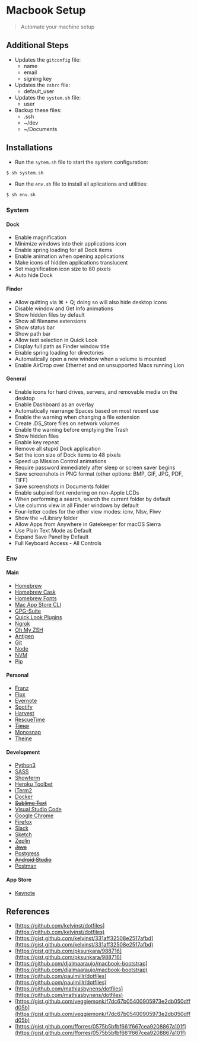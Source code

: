 # Macbook Setup

> Automate your machine setup

## Additional Steps
- Updates the `gitconfig` file:
    - name
    - email
    - signing key
- Updates the `zshrc` file:
    - default_user
- Updates the `system.sh` file:
    - user
- Backup these files:
    - .ssh
    - ~/dev
    - ~/Documents

## Installations

- Run the `sytem.sh` file to start the system configuration:

```bash
$ sh system.sh
```

- Run the `env.sh` file to install all aplications and utilities:

```bash
$ sh env.sh
```

### System

#### Dock

- Enable magnification
- Minimize windows into their applications icon
- Enable spring loading for all Dock items
- Enable animation when opening applications
- Make icons of hidden applications translucent
- Set magnification icon size to 80 pixels
- Auto hide Dock

#### Finder

- Allow quitting via ⌘ + Q; doing so will also hide desktop icons
- Disable window and Get Info animations
- Show hidden files by default
- Show all filename extensions
- Show status bar
- Show path bar
- Allow text selection in Quick Look
- Display full path as Finder window title
- Enable spring loading for directories
- Automatically open a new window when a volume is mounted
- Enable AirDrop over Ethernet and on unsupported Macs running Lion

#### General

- Enable icons for hard drives, servers, and removable media on the desktop
- Enable Dashboard as an overlay
- Automatically rearrange Spaces based on most recent use
- Enable the warning when changing a file extension
- Create .DS_Store files on network volumes
- Enable the warning before emptying the Trash
- Show hidden files
- Enable key repeat
- Remove all stupid Dock application
- Set the icon size of Dock items to 48 pixels
- Speed up Mission Control animations
- Require password immediately after sleep or screen saver begins
- Save screenshots in PNG format (other options: BMP, GIF, JPG, PDF, TIFF)
- Save screenshots in Documents folder
- Enable subpixel font rendering on non-Apple LCDs
- When performing a search, search the current folder by default
- Use columns view in all Finder windows by default
- Four-letter codes for the other view modes: icnv, Nlsv, Flwv
- Show the ~/Library folder
- Allow Apps from Anywhere in Gatekeeper for macOS Sierra
- Use Plain Text Mode as Default
- Expand Save Panel by Default
- Full Keyboard Access - All Controls

### Env

#### Main

- [Homebrew](https://brew.sh/index_pt-br.html)
- [Homebrew Cask](https://caskroom.github.io/)
- [Homebrew Fonts](https://github.com/caskroom/homebrew-fonts)
- [Mac App Store CLI](https://github.com/mas-cli/mas)
- [GPG-Suite](https://gpgtools.org/)
- [Quick Look Plugins](https://github.com/sindresorhus/quick-look-plugins)
- [Ngrok](https://ngrok.com/)
- [Oh My ZSH](https://github.com/robbyrussell/oh-my-zsh)
- [Antigen](https://github.com/zsh-users/antigen)
- [Git](https://git-scm.com/downloads)
- [Node](https://nodejs.org/en/download/)
- [NVM](https://github.com/creationix/nvm)
- [Pip](http://python.org.br/instalacao-mac)

#### Personal

- [Franz](https://meetfranz.com/)
- [Flux](https://justgetflux.com/)
- [Evernote](https://evernote.com/intl/pt-br/download)
- [Spotify](https://www.spotify.com/br/download/mac/)
- [Harvest](https://www.getharvest.com/mac-time-tracking)
- [RescueTime](https://www.rescuetime.com/download)
- ~~[Timer](https://github.com/michaelvillar/timer-app)~~
- [Monosnap](https://monosnap.com/welcome)
- [Theine](http://www.ixeau.com/en/apps/theine/)

#### Development

- [Python3](http://python.org.br/instalacao-mac)
- [SASS](https://sass-lang.com/install)
- [Showterm](https://showterm.io/)
- [Heroku Toolbet](https://devcenter.heroku.com/articles/heroku-cli#macos)
- [iTerm2](https://www.iterm2.com/downloads.html)
- [Docker](https://docs.docker.com/docker-for-mac/install/)
- ~~[Sublime Text](https://www.sublimetext.com/3)~~
- [Visual Studio Code](https://www.smashingmagazine.com/2018/01/visual-studio-code/)
- [Google Chrome](https://www.google.com.br/chrome/)
- [Firefox](https://www.mozilla.org/en-US/firefox/new/)
- [Slack](https://slack.com/downloads/osx)
- [Sketch](https://www.sketchapp.com/)
- [Zeplin](https://zeplin.io/)
- ~~[Java](https://www.java.com/pt_BR/download/faq/java_mac.xml)~~
- [Postgress](https://www.postgresql.org/download/macosx/)
- ~~[Android Studio](https://developer.android.com/studio/index.html?hl=pt-br)~~
- [Postman](https://www.getpostman.com/)

#### App Store

- [Keynote](https://itunes.apple.com/br/app/keynote/id409183694?l=en&mt=12)


## References

- [https://github.com/kelvinst/dotfiles](https://github.com/kelvinst/dotfiles)
- [https://gist.github.com/kelvinst/331aff32508e2517afbd](https://gist.github.com/kelvinst/331aff32508e2517afbd)
- [https://gist.github.com/pksunkara/988716](https://gist.github.com/pksunkara/988716)
- [https://github.com/djalmaaraujo/macbook-bootstrap](https://github.com/djalmaaraujo/macbook-bootstrap)
- [https://github.com/paulmillr/dotfiles](https://github.com/paulmillr/dotfiles)
- [https://github.com/mathiasbynens/dotfiles](https://github.com/mathiasbynens/dotfiles)
- [https://gist.github.com/veggiemonk/f7dc67b05400905973e2db050dffd05b](https://gist.github.com/veggiemonk/f7dc67b05400905973e2db050dffd05b)
- [https://gist.github.com/fforres/0575b5bfbf661f667cea9208867a101f](https://gist.github.com/fforres/0575b5bfbf661f667cea9208867a101f)